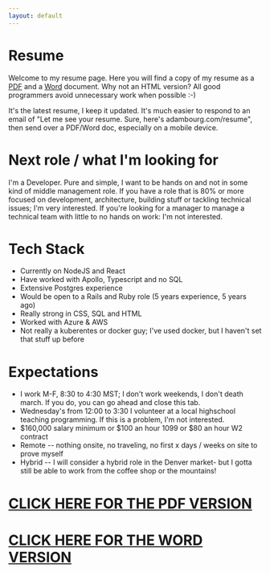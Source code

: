 ```yaml
---
layout: default
---
```


# Resume

<p>Welcome to my resume page. Here you will find a copy of my resume as a <a href="/assets/resume/AdamBourg.pdf">PDF</a> and a <a href="/assets/resume/AdamBourg.docx">Word</a> document. Why not an HTML version? All good programmers avoid unnecessary work when possible :-)</p>

<p>It's the latest resume, I keep it updated. It's much easier to respond to an email of "Let me see your resume. Sure, here's adambourg.com/resume", then send over a PDF/Word doc, especially on a mobile device.</p>

# Next role / what I'm looking for

I'm a Developer. Pure and simple, I want to be hands on and not in some kind of middle management role. If you have a role that is 80% or more focused on development, architecture, building stuff or tackling technical issues; I'm very interested. If you're looking for a manager to manage a technical team with little to no hands on work: I'm not interested. 

# Tech Stack 

* Currently on NodeJS and React
* Have worked with Apollo, Typescript and no SQL
* Extensive Postgres experience
* Would be open to a Rails and Ruby role (5 years experience, 5 years ago) 
* Really strong in CSS, SQL and HTML 
* Worked with Azure & AWS
* Not really a kuberentes or docker guy; I've used docker, but I haven't set that stuff up before

# Expectations
* I work M-F, 8:30 to 4:30 MST; I don't work weekends, I don't death march. If you do, you can go ahead and close this tab. 
* Wednesday's from 12:00 to 3:30 I volunteer at a local highschool teaching programming. If this is a problem, I'm not interested. 
* $160,000 salary minimum or $100 an hour 1099 or $80 an hour W2 contract
* Remote -- nothing onsite, no traveling, no first x days / weeks on site to prove myself
* Hybrid -- I will consider a hybrid role in the Denver market- but I gotta still be able to work from the coffee shop or the mountains! 

<h1><a href="/assets/resume/AdamBourg.pdf">CLICK HERE FOR THE PDF VERSION</a></h1> 

<h1><a href="/assets/resume/AdamBourg.docx">CLICK HERE FOR THE WORD VERSION</a></h1> 
